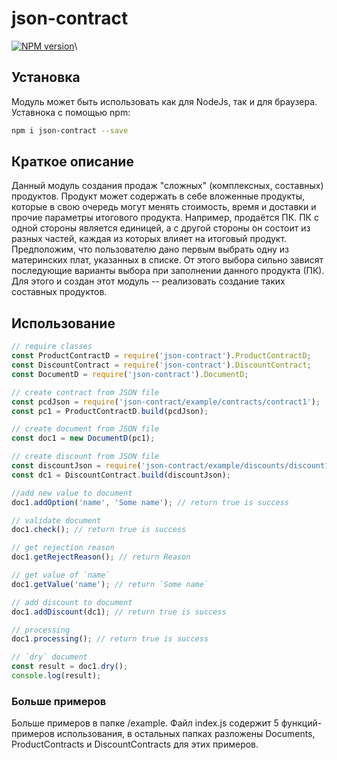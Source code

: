 # json-contract

<span class="badge-npmversion"><a href="https://npmjs.org/package/json-contract" title="View this project on NPM"><img src="https://img.shields.io/npm/v/json-contract.svg" alt="NPM version" /></a></span>\

## Установка
Модуль может быть использовать как для NodeJs, так и для браузера. Уставнока с помощью npm:
```bash
npm i json-contract --save
```

## Краткое описание
Данный модуль создания продаж "сложных" (комплексных, составных) продуктов. Продукт может содержать в себе вложенные продукты, которые 
в свою очередь могут менять стоимость, время и доставки и прочие параметры итогового продукта. Например, продаётся ПК. ПК 
с одной стороны является единицей, а с другой стороны он состоит из разных частей, каждая из которых влияет на итоговый
продукт. Предположим, что пользователю дано первым выбрать одну из материнских плат, указанных в списке. От этого выбора
сильно зависят последующие варианты выбора при заполнении данного продукта (ПК). Для этого и создан этот модуль -- реализовать
создание таких составных продуктов.

## Использование
```javascript
// require classes
const ProductContractD = require('json-contract').ProductContractD;
const DiscountContract = require('json-contract').DiscountContract;
const DocumentD = require('json-contract').DocumentD;

// create contract from JSON file
const pcdJson = require('json-contract/example/contracts/contract1');
const pc1 = ProductContractD.build(pcdJson);

// create document from JSON file
const doc1 = new DocumentD(pc1);

// create discount from JSON file
const discountJson = require('json-contract/example/discounts/discount1');
const dc1 = DiscountContract.build(discountJson);

//add new value to document
doc1.addOption('name', 'Some name'); // return true is success

// validate document
doc1.check(); // return true is success

// get rejection reason
doc1.getRejectReason(); // return Reason

// get value of `name`
doc1.getValue('name'); // return `Some name` 

// add discount to document
doc1.addDiscount(dc1); // return true is success

// processing
doc1.processing(); // return true is success

// `dry` document
const result = doc1.dry(); 
console.log(result);
``` 

### Больше примеров
Больше примеров в папке /example. Файл index.js содержит 5 функций-примеров использования, в остальных папках разложены 
Documents, ProductContracts и DiscountContracts для этих примеров.
